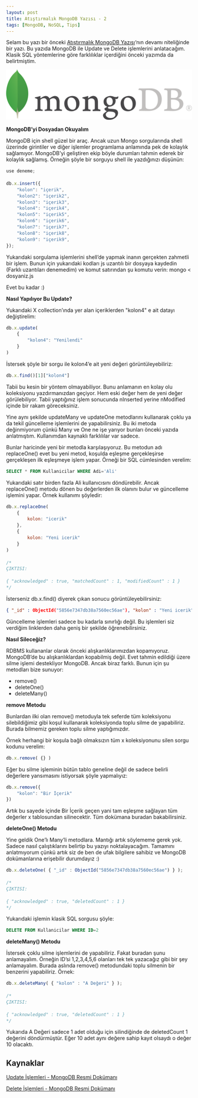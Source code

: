 ```yaml
---
layout: post
title: Atıştırmalık MongoDB Yazısı - 2
tags: [MongoDB, NoSQL, Tips]
---
```


Selam bu yazı bir önceki [Atıştırmalık MongoDB Yazısı](/atistirmalik-mongodb-yazisi)‘nın devamı niteliğinde bir yazı. Bu yazıda MongoDB ile Update ve Delete işlemlerini anlatacağım. Klasik SQL yöntemlerine göre farklılıklar içerdiğini önceki yazımda da belirtmiştim.

<!--more-->

![/images/posts/mongo.png](/images/posts/mongo.png)


**MongoDB’yi Dosyadan Okuyalım**

MongoDB için shell güzel bir araç. Ancak uzun Mongo sorgularında shell üzerinde girintiler ve diğer işlemler programlama anlamında pek de kolaylık sağlamıyor. MongoDB’yi geliştiren ekip böyle durumları tahmin ederek bir kolaylık sağlamış. Örneğin şöyle bir sorguyu shell ile yazdığınızı düşünün:

```javascript
use deneme;

db.x.insert({
	"kolon": "içerik",
	"kolon2": "içerik2",
	"kolon3": "içerik3",
	"kolon4": "içerik4",
	"kolon5": "içerik5",
	"kolon6": "içerik6",
	"kolon7": "içerik7",
	"kolon8": "içerik8",
	"kolon9": "içerik9",
});
```

Yukarıdaki sorgulama işlemlerini shell’de yapmak inanın gerçekten zahmetli bir işlem. Bunun için yukarıdaki kodları js uzantılı bir dosyaya kaydedin (Farklı uzantıları denemedim) ve komut satırından şu komutu verin: mongo < dosyaniz.js

Evet bu kadar :)

**Nasıl Yapılıyor Bu Update?**

Yukarıdaki X collection’ında yer alan içeriklerden "kolon4" e ait datayı değiştirelim:

```javascript
db.x.update(
	{
		"kolon4": "Yenilendi"
	}
)
```

İstersek şöyle bir sorgu ile kolon4’e ait yeni değeri görüntüleyebiliriz:

```javascript
db.x.find()[1]["kolon4"]
```

Tabii bu kesin bir yöntem olmayabiliyor. Bunu anlamanın en kolay olu koleksiyonu yazdırmanızdan geçiyor. Hem eski değer hem de yeni değer görülebiliyor. Tabii yaptığınız işlem sonucunda nInserted yerine nModified içinde bir rakam göreceksiniz.

Yine aynı şekilde updateMany ve updateOne metodlarını kullanarak çoklu ya da tekil güncelleme işlemlerini de yapabilirsiniz. Bu iki metoda değinmiyorum çünkü Many ve One ne işe yarıyor bunları önceki yazıda anlatmıştım. Kullanımdan kaynaklı farklılılar var sadece.

Bunlar haricinde yeni bir metodla karşılaşıyoruz. Bu metodun adı replaceOne() evet bu yeni metod, koşulda eşleşme gerçekleşirse gerçekleşen ilk eşleşmeye işlem yapar. Örneği bir SQL cümlesinden verelim:

```sql
SELECT * FROM Kullanicilar WHERE Adi='Ali'
```

Yukarıdaki satır birden fazla Ali kullanıcısını döndürebilir. Ancak replaceOne() metodu dönen bu değerlerden ilk olanını bulur ve güncelleme işlemini yapar. Örnek kullanımı şöyledir:

```javascript
db.x.replaceOne(
	{
		kolon: "icerik"
	},
	{
		kolon: "Yeni icerik"
	}
)

/*
ÇIKTISI:

{ "acknowledged" : true, "matchedCount" : 1, "modifiedCount" : 1 }
*/
```

İsterseniz db.x.find() diyerek çıkan sonucu görüntüleyebilirsiniz:

```json
{ "_id" : ObjectId("5856e7347db38a7560ec56ae"), "kolon" : "Yeni icerik" }
```

Güncelleme işlemleri sadece bu kadarla sınırlığı değil. Bu işlemleri siz verdiğim linklerden daha geniş bir şekilde öğrenebilirsiniz.

**Nasıl Sileceğiz?**

RDBMS kullananlar olarak önceki alışkanlıklarımızdan kopamıyoruz. MongoDB’de bu alışkanlıklardan kopabilmiş değil. Evet tahmin edildiği üzere silme işlemi destekliyor MongoDB. Ancak biraz farklı. Bunun için şu metodları bize sunuyor:

- remove()
- deleteOne()
- deleteMany()

**remove Metodu**

Bunlardan ilki olan remove() metoduyla tek seferde tüm koleksiyonu silebildiğimiz gibi koşul kullanarak koleksiyonda toplu silme de yapabiliriz. Burada bilmemiz gereken toplu silme yaptığımızdır.

Örnek herhangi bir koşula bağlı olmaksızın tüm x koleksiyonunu silen sorgu kodunu verelim:

```javascript
db.x.remove( {} )
```

Eğer bu silme işleminin bütün tablo geneline değil de sadece belirli değerlere yansımasını istiyorsak şöyle yapmalıyız:

```javascript
db.x.remove({ 
    "kolon": "Bir İçerik"
})
```

Artık bu sayede içinde Bir İçerik geçen yani tam eşleşme sağlayan tüm değerler x tablosundan silinecektir. Tüm dokümana buradan bakabilirsiniz.

**deleteOne() Metodu**

Yine geldik One’lı Many’li metodlara. Mantığı artık söylememe gerek yok. Sadece nasıl çalıştıklarını belirtip bu yazıyı noktalayacağım. Tamamını anlatmıyorum çünkü artık siz de ben de ufak bilgilere sahibiz ve MongoDB dokümanlarına erişebilir durumdayız :)

```javascript
db.x.deleteOne( { "_id" : ObjectId("5856e7347db38a7560ec56ae") } );

/*
ÇIKTISI:

{ "acknowledged" : true, "deletedCount" : 1 }
*/
```

Yukarıdaki işlemin klasik SQL sorgusu şöyle:

```sql
DELETE FROM Kullanicilar WHERE ID=2
```

**deleteMany() Metodu**

İstersek çoklu silme işlemlerini de yapabiliriz. Fakat buradan şunu anlamayalım. Örneğin ID’si 1,2,3,4,5,6 olanları tek tek yazacağız gibi bir şey anlamayalım. Burada aslında remove() metodundaki toplu silmenin bir benzerini yapabiliriz. Örnek:

```javascript
db.x.deleteMany( { "kolon" : "A Değeri" } );

/*
ÇIKTISI:

{ "acknowledged" : true, "deletedCount" : 1 }
*/
```

Yukarıda A Değeri sadece 1 adet olduğu için silindiğinde de deletedCount 1 değerini döndürmüştür. Eğer 10 adet aynı değere sahip kayıt olsaydı o değer 10 olacaktı.

## Kaynaklar

[Update İşlemleri - MongoDB Resmi Dokümanı](https://docs.mongodb.com/manual/tutorial/update-documents/#update)

[Delete İşlemleri - MongoDB Resmi Dokümanı](https://docs.mongodb.com/manual/tutorial/remove-documents/#delete-methods)